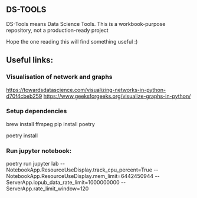 ## DS-TOOLS 

DS-Tools means Data Science Tools.
This is a workbook-purpose repository, not a production-ready project

Hope the one reading this will find something useful :) 


## Useful links:

### Visualisation of network and graphs
https://towardsdatascience.com/visualizing-networks-in-python-d70f4cbeb259
https://www.geeksforgeeks.org/visualize-graphs-in-python/

### Setup dependencies
brew install ffmpeg
pip install poetry

poetry install


### Run jupyter notebook:
poetry run jupyter lab --NotebookApp.ResourceUseDisplay.track_cpu_percent=True --NotebookApp.ResourceUseDisplay.mem_limit=6442450944 --ServerApp.iopub_data_rate_limit=1000000000 --ServerApp.rate_limit_window=120
